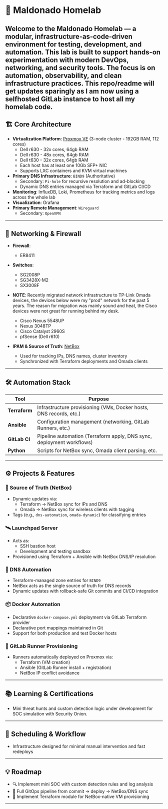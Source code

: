 # 🧪 Maldonado Homelab

Welcome to the Maldonado Homelab — a modular, infrastructure-as-code-driven environment for testing, development, and automation. This lab is built to support hands-on experimentation with modern DevOps, networking, and security tools. The focus is on automation, observability, and clean infrastructure practices. This repo/readme will get updates sparingly as I am now using a selfhosted GitLab instance to host all my homelab code.
---

## 🏗️ Core Architecture

- **Virtualization Platform**: [Proxmox VE](https://www.proxmox.com/en/) (3-node cluster - 192GB RAM, 112 cores)
  - Dell r630 - 32x cores, 64gb RAM
  - Dell r630 - 48x cores, 64gb RAM
  - Dell t630 - 32x cores, 64gb RAM
  - Each host has at least one 10Gb SFP+ NIC
  - Supports LXC containers and KVM virtual machines
- **Primary DNS Infrastructure**: `BIND9` (Authoritative)
  - Secondary: `Pi-hole` for recursive resolution and ad-blocking
  - Dynamic DNS entries managed via Terraform and GitLab CI/CD
- **Monitoring**: InfluxDB, Loki, Prometheus for tracking metrics and logs across the whole lab
- **Visualization**: Grafana
- **Primary Remote Management**: `Wireguard`
  - Secondary: `OpenVPN`

---

## 🔐 Networking & Firewall

- **Firewall**:
  - ER8411

- **Switches**:
  - SG2008P
  - SG3428X-M2
  - SX3008F
 
- **NOTE**: Recently migrated network infrastructure to TP-Link Omada devices, the devices below were my "prod" network for the past 5 years. The reason for migration was mainly sound and heat, the Cisco devices were not great for running behind my desk. 
  - Cisco Nexus 5548UP
  - Nexus 3048TP
  - Cisco Catalyst 2960S
  - pfSense (Dell r610)


- **IPAM & Source of Truth**: [NetBox](https://netbox.dev/)
  - Used for tracking IPs, DNS names, cluster inventory
  - Synchronized with Terraform deployments and Omada clients

---

## 🛠️ Automation Stack

| Tool       | Purpose                                                                 |
|------------|-------------------------------------------------------------------------|
| **Terraform** | Infrastructure provisioning (VMs, Docker hosts, DNS records, etc.)   |
| **Ansible**   | Configuration management (networking, GitLab Runners, etc.)          |
| **GitLab CI** | Pipeline automation (Terraform apply, DNS sync, deployment workflows) |
| **Python**    | Scripts for NetBox sync, Omada client parsing, etc.                  |

---

## ⚙️ Projects & Features

### 🧠 Source of Truth (NetBox)
- Dynamic updates via:
  - Terraform → NetBox sync for IPs and DNS
  - Omada → NetBox sync for wireless clients with tagging
- Tags (e.g., `dns-automation`, `omada-dynamic`) for classifying entries

### 🛰️ Launchpad Server
- Acts as:
  - SSH bastion host
  - Development and testing sandbox
- Provisioned using Terraform + Ansible with NetBox DNS/IP resolution

### 🧩 DNS Automation
- Terraform-managed zone entries for `BIND9`
- NetBox acts as the single source of truth for DNS records
- Dynamic updates with rollback-safe Git commits and CI/CD integration

### 📦 Docker Automation
- Declarative `docker-compose.yml` deployment via GitLab Terraform provider
- Declarative port mappings maintained in Git
- Support for both production and test Docker hosts

### 🧰 GitLab Runner Provisioning
- Runners automatically deployed on Proxmox via:
  - Terraform (VM creation)
  - Ansible (GitLab Runner install + registration)
  - NetBox IP conflict avoidance

---

## 📚 Learning & Certifications

- Mini threat hunts and custom detection logic under development for SOC simulation with Security Onion.

---

## 📅 Scheduling & Workflow

- Infrastructure designed for minimal manual intervention and fast redeploys

---

## 💡 Roadmap

- 🔍 Implement mini SOC with custom detection rules and log analysis
- 🔄 Full GitOps pipeline from commit → deploy → NetBox/DNS sync
- 🔌 Implement Terraform module for NetBox-native VM provisioning

---

